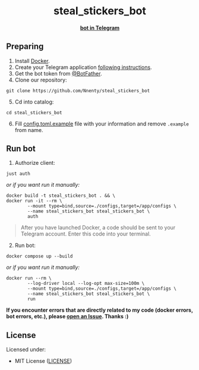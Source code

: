 <h1 align="center">steal_stickers_bot</h1>
<div align="center">
<h4><a href="https://t.me/steal_stickers_bot">bot in Telegram</a>
</div>

<h2>Preparing</h2>

1. Install [Docker](https://docs.docker.com/get-docker/).
2. Create your Telegram application [following instructions](https://core.telegram.org/api/obtaining_api_id).
3. Get the bot token from [@BotFather](https://t.me/BotFather).
4. Clone our repository:
```
git clone https://github.com/Nnenty/steal_stickers_bot
```
5. Cd into catalog:
```
cd steal_stickers_bot
```
6. Fill [config.toml.example](./configs/config.toml.example) file with your information and remove `.example` from name.

<h2>Run bot</h2>


1. Authorize client: 
```
just auth
```
*or if you want run it manually:*
```
docker build -t steal_stickers_bot . && \
docker run -it --rm \
        --mount type=bind,source=./configs,target=/app/configs \
        --name steal_stickers_bot steal_stickers_bot \
        auth
```
> After you have launched Docker, a code should be sent to your Telegram account.
Enter this code into your terminal.
2. Run bot:
```
docker compose up --build
```
*or if you want run it manually:*
```
docker run --rm \
        --log-driver local --log-opt max-size=100m \
        --mount type=bind,source=./configs,target=/app/configs \
        --name steal_stickers_bot steal_stickers_bot \
        run
```

<strong>If you encounter errors that are directly related to my code (docker errors, bot errors, etc.), please [open an Issue](https://github.com/Nnenty/steal_stickers_bot/issues/new). Thanks :)</strong>


<h2>License</h2>

Licensed under:
- MIT License ([LICENSE](./LICENSE))
